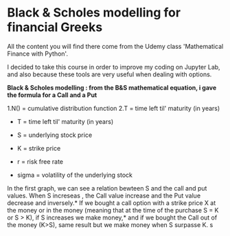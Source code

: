 # Black & Scholes modelling for financial Greeks

All the content you will find there come from the Udemy class 'Mathematical Finance with Python'.

I decided to take this course in order to improve my coding on Jupyter Lab, and also because these tools are very useful when dealing with options.

**Black & Scholes modelling : from the B&S mathematical equation, i gave the formula for a Call and a Put**

1.N() = cumulative distribution function 2.T = time left til' maturity (in years)   

- T = time left til' maturity (in years)  

- S = underlying stock price  

- K = strike price  

- r = risk free rate  

- sigma = volatility of the underlying stock  


In the first graph, we can see a relation bewteen S and the call and put values. When S increseas , the Call value increase and the Put value decrease and inversely.*
If we bought a call option with a strike price X at the money or in the money (meaning that at the time of the purchase S = K or S > K), if S increases we make money,* and if we bought the Call out of the money (K>S), same result but we make money when S surpasse K.
s

